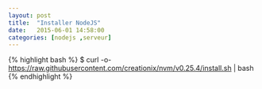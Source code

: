 ```yaml
---
layout: post
title:  "Installer NodeJS"
date:   2015-06-01 14:58:00
categories: [nodejs ,serveur]
---
```


{% highlight bash %}
$ curl -o- https://raw.githubusercontent.com/creationix/nvm/v0.25.4/install.sh | bash
{% endhighlight %}
